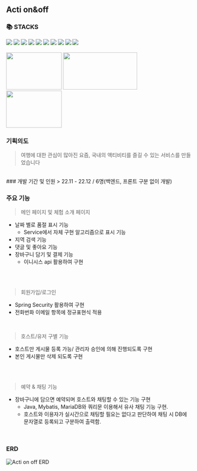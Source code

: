## Acti on&off</br>
### 📚 STACKS</br>

<img src="https://img.shields.io/badge/html5-E34F26?style=for-the-badge&logo=html5&logoColor=white">
<img src="https://img.shields.io/badge/css3-1572B6?style=for-the-badge&logo=css3&logoColor=white">
<img src="https://img.shields.io/badge/JSP-0095DE?style=for-the-badge&logo=JSP&logoColor=white">
<img src="https://img.shields.io/badge/javascript-F7DF1E?style=for-the-badge&logo=javascript&logoColor=black">
<img src="https://img.shields.io/badge/java-007396?style=for-the-badge&logo=java&logoColor=white">
<img src="https://img.shields.io/badge/springboot-6DB33F?style=for-the-badge&logo=springboot&logoColor=white">
<img src="https://img.shields.io/badge/MyBatis-569A3?style=for-the-badge&logo=MyBatis&logoColor=white">
<img src="https://img.shields.io/badge/mariaDB-003545?style=for-the-badge&logo=mariaDB&logoColor=white">
<img src="https://img.shields.io/badge/AWS EC2-FF9900?style=for-the-badge&logo=AWS EC2&logoColor=white">
<img src="https://img.shields.io/badge/AWS S3-569A31?style=for-the-badge&logo=AWS S3&logoColor=white"><br>
</br>
  
<img src="https://user-images.githubusercontent.com/110441578/236374241-b6ccabaa-bcff-482f-a271-251f8dee8a17.png" width="150" height="100">
<img src="https://user-images.githubusercontent.com/110441578/236373662-6db641c3-4bba-443e-ba15-dfffd2df18ee.PNG" width="200" height="100">
<img src="https://user-images.githubusercontent.com/110441578/236375319-912e6049-eeaf-4074-8701-741d68fe6d9b.PNG" width="150" height="100">




###  기획의도
> 여행에 대한 관심이 많아진 요즘, 국내의 액티비티를 즐길 수 있는 서비스를 만들었습니다
<br>
### 개발 기간 및 인원
> 22.11 - 22.12 / 6명(백엔드, 프론트 구분 없이 개발)

### 주요 기능
> 메인 페이지 및 체험 소개 페이지
- 날짜 별로 품절 표시 기능  
  - Service에서 자체 구현 알고리즘으로 표시 기능
- 지역 검색 기능
- 댓글 및 좋아요 기능
- 장바구니 담기 및 결제 기능  
  - 이니시스 api 활용하여 구현
<br>
<br>

> 회원가입/로그인
- Spring Security 활용하여 구현
- 전화번화 이메일 항목에 정규표현식 적용<br>
<br>

> 호스트/유저 구별 기능
- 호스트만 게시물 등록 가능/ 관리자 승인에 의해 진행되도록 구현
- 본인 게시물만 삭제 되도록 구현
<br>
<br>

> 예약 & 채팅 기능
- 장바구니에 담으면 예약되며 호스트와 채팅할 수 있는 기능 구현  
  - Java, Mybatis, MariaDB와 쿼리문 이용해서 유사 채팅 기능 구현.    
  - 호스트와 이용자가 실시간으로 채팅할 필요는 없다고 판단하여 채팅 시 DB에 문자열로 등록되고 구분하여 출력함. 
<br>

### ERD
![Acti on off ERD](https://user-images.githubusercontent.com/110441578/236377550-f0759c09-9d8f-44b7-ac59-224977648aa8.PNG)
